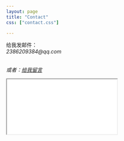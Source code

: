 ---layout: pagetitle: "Contact"css: ["contact.css"]---<div class="col s12">给我发邮件：<address>2386209384@qq.com</a><br/><br>或者：<a href="http://free.3v.do/gbook/index.asp?username=knightyun">给我留言</a>  <div class="icontain">    <iframe src="{{site.contact_url}}">Loading...</iframe>  </div></div>
